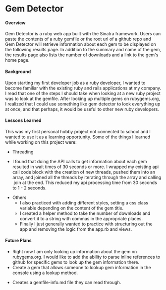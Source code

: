 # Gem Detector

#### Overview

Gem Detector is a ruby web app built with the Sinatra framework. Users can paste the contents of a ruby 
gemfile or the root url of a github repo and Gem Detector will retrieve information about each gem to be
displayed on the following results page. In addition to the summary and name of the gem, the results page
also lists the number of downloads and a link to the gem's home page. 

#### Background

Upon starting my first developer job as a ruby developer, I wanted to become familiar with the existing 
ruby and rails applications at my company. I read that one of the steps I should take when looking at a new
ruby project was to look at the gemfile. After looking up multiple gems on rubygems.org, I realized that I
could use something like gem detector to look everything up at once, and that perhaps, it would be useful 
to other new ruby developers. 

#### Lessons Learned

This was my first personal hobby project not connected to school and I wanted to use it as a learning opportunity.
Some of the things I learned while working on this project were:
* Threading 
 - I found that doing the API calls to get information about each gem resulted in wait times of 30 seconds or more.
 I wrapped my existing api call code block with the creation of new threads, pushed them into an array, and joined
 all the threads by iterating through the array and calling .join at the end. This reduced my api processing time from 
 30 seconds to 1 - 2 seconds. 
* Others
  - I also practiced with adding different styles, setting a css class variable depending on the content of the gem title. 
  - I created a helper method to take the number of downloads and convert it to a string with commas in the appropriate
  places.
  - Finally I just generally wanted to practice with structuring out the app and removing the logic from the app.rb 
  and views. 

#### Future Plans
* Right now I am only looking up information about the gem on rubygems.org. I would like to add the ability to parse inline
references to github for specific gems to look up the gem information there. 
* Create a gem that allows someone to lookup gem information in the console using a lookup method. 
 - Creates a gemfile-info.md file they can read through.